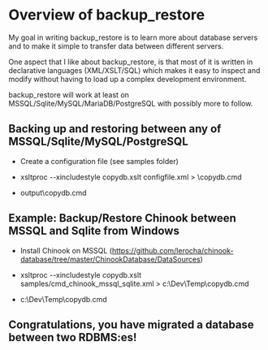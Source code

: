 # Overview of backup_restore

My goal in writing backup_restore is to learn more about database servers
and to make it simple to transfer data between different servers.

One aspect that I like about backup_restore, is that most of it is written
in declarative languages (XML/XSLT/SQL) which makes it easy to inspect
and modify without having to load up a complex development environment.

backup_restore will work at least on MSSQL/Sqlite/MySQL/MariaDB/PostgreSQL with possibly more to follow.

## Backing up and restoring between any of MSSQL/Sqlite/MySQL/PostgreSQL

- Create a configuration file (see samples folder)

- xsltproc --xincludestyle copydb.xslt configfile.xml > \copydb.cmd

- output\copydb.cmd

## Example: Backup/Restore Chinook between MSSQL and Sqlite from Windows

- Install Chinook on MSSQL (https://github.com/lerocha/chinook-database/tree/master/ChinookDatabase/DataSources)

- xsltproc --xincludestyle copydb.xslt samples/cmd_chinook_mssql_sqlite.xml > c:\Dev\Temp\copydb.cmd

- c:\Dev\Temp\copydb.cmd

## Congratulations, you have migrated a database between two RDBMS:es!
